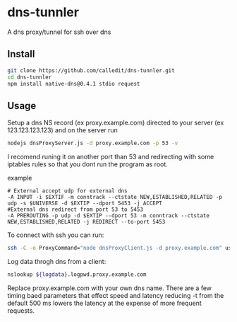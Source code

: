 dns-tunnler
=========

A dns proxy/tunnel for ssh over dns


Install
-------

```bash
git clone https://github.com/calledit/dns-tunnler.git
cd dns-tunnler
npm install native-dns@0.4.1 stdio request
```

Usage
-----

Setup a dns NS record (ex proxy.example.com) directed to your server (ex 123.123.123.123) 
and on the server run
```bash
nodejs dnsProxyServer.js -d proxy.example.com -p 53 -v
```
I recomend runing it on another port than 53 and redirecting with some
iptables rules so that you dont run the program as root.

example
```iptables
# External accept udp for external dns
-A INPUT -i $EXTIF -m conntrack --ctstate NEW,ESTABLISHED,RELATED -p udp -s $UNIVERSE -d $EXTIP --dport 5453 -j ACCEPT
#External dns redirect from port 53 to 5453
-A PREROUTING -p udp -d $EXTIP --dport 53 -m conntrack --ctstate NEW,ESTABLISHED,RELATED -j REDIRECT --to-port 5453
```

To connect with ssh you can run:

```bash
ssh -C -o ProxyCommand="node dnsProxyClient.js -d proxy.example.com" user@example.com
```
Log data throgh dns from a client:
```bash
nslookup ${logdata}.logpwd.proxy.example.com
```



Replace proxy.example.com with your own dns name. There are a few timing baed parameters that effect speed and latency reducing -t from the default 500 ms lowers the latency at the expense of more frequent requests.
